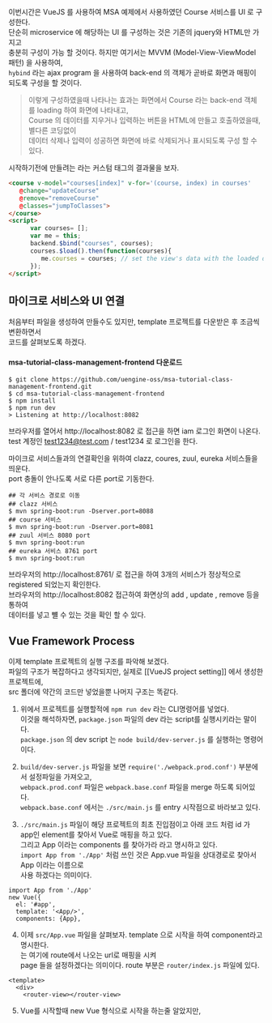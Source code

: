 이번시간은 VueJS 를 사용하여 MSA 예제에서 사용하였던 Course 서비스를 UI 로 구성한다.  
단순히 microservice 에 해당하는 UI 를 구성하는 것은 기존의 jquery와 HTML만 가지고  
충분히 구성이 가능 할 것이다. 하지만 여기서는 MVVM (Model-View-ViewModel 패턴) 을 사용하여,  
`hybind` 라는 ajax program 을 사용하여 back-end 의 객체가 곧바로 화면과 매핑이 되도록 구성을 할 것이다.  

> 이렇게 구성하였을때 나타나는 효과는 화면에서 Course 라는 back-end 객체를 loading 하여 화면에 나타내고,  
> Course 의 데이터를 지우거나 입력하는 버튼을 HTML에 만들고 호출하였을때, 별다른 코딩없이  
> 데이터 삭제나 입력이 성공하면 화면에 바로 삭제되거나 표시되도록 구성 할 수있다.  

시작하기전에 만들려는 <course> 라는 커스텀 태그의 결과물을 보자.  
```html
<course v-model="courses[index]" v-for='(course, index) in courses' 
   @change="updateCourse" 
   @remove="removeCourse" 
   @classes="jumpToClasses">
</course>
<script>
      var courses= [];
      var me = this;
      backend.$bind("courses", courses);
      courses.$load().then(function(courses){
         me.courses = courses; // set the view's data with the loaded data obtained from backend.
      });
</script>
```

마이크로 서비스와 UI 연결
------
처음부터 파일을 생성하여 만들수도 있지만, template 프로젝트를 다운받은 후 조금씩 변환하면서  
코드를 살펴보도록 하겠다.  

#### msa-tutorial-class-management-frontend 다운로드
```
$ git clone https://github.com/uengine-oss/msa-tutorial-class-management-frontend.git
$ cd msa-tutorial-class-management-frontend
$ npm install
$ npm run dev
> Listening at http://localhost:8082
```

브라우저를 열어서 http://localhost:8082 로 접근을 하면 iam 로그인 화면이 나온다.  
test 계정인 test1234@test.com / test1234 로 로그인을 한다.  

마이크로 서비스들과의 연결확인을 위하여 clazz, coures, zuul, eureka 서비스들을 띄운다.  
port 충돌이 안나도록 서로 다른 port로 기동한다.  
```
## 각 서비스 경로로 이동 
## clazz 서비스
$ mvn spring-boot:run -Dserver.port=8088 
## course 서비스
$ mvn spring-boot:run -Dserver.port=8081 
## zuul 서비스 8080 port
$ mvn spring-boot:run 
## eureka 서비스 8761 port
$ mvn spring-boot:run 
```

브라우저의 http://localhost:8761/ 로 접근을 하여 3개의 서비스가 정상적으로 registered 되었는지 확인한다.  
브라우저의 http://localhost:8082 접근하여 화면상의 add , update , remove 등을 통하여  
데이터를 넣고 뺼 수 있는 것을 확인 할 수 있다.  

Vue Framework Process
------
이제 template 프로젝트의 실행 구조를 파악해 보겠다.  
파일의 구조가 복잡하다고 생각되지만, 실제로 [[VueJS project setting]] 에서 생성한 프로젝트에,  
src 폴더에 약간의 코드만 넣었을뿐 나머지 구조는 똑같다.  

1. 위에서 프로젝트를 실행할적에 `npm run dev` 라는 CLI명령어를 넣었다.  
이것을 해석하자면, `package.json` 파일의 dev 라는 script를 실행시키라는 말이다.  
`package.json` 의 dev script 는 `node build/dev-server.js` 를 실행하는 명령어 이다.     

2. `build/dev-server.js` 파일을 보면 `require('./webpack.prod.conf')` 부분에서 설정파일을 가져오고,  
`webpack.prod.conf` 파일은 `webpack.base.conf` 파일을 merge 하도록 되어있다.  
`webpack.base.conf` 에서는 `./src/main.js` 를 entry 시작점으로 바라보고 있다.  

3. `./src/main.js` 파일이 해당 프로젝트의 최초 진입점이고 아래 코드 처럼
id 가 app인 element를 찾아서 Vue로 매핑을 하고 있다.  
그리고 App 이라는 components 를 찾아가라 라고 명시하고 있다.  
`import App from './App'` 처럼 쓰인 것은 App.vue 파일을 상대경로로 찾아서 App 이라는 이름으로  
사용 하겠다는 의미이다.  
```
import App from './App'
new Vue({
  el: '#app',
  template: '<App/>',
  components: {App},
```

4. 이제 `src/App.vue` 파일을 살펴보자.  template 으로 시작을 하여 component라고 명시한다.  
<router-view></router-view> 는 여기에 route에서 나오는 url로 매핑을 시켜  
page 들을 설정하겠다는 의미이다. route 부분은 `router/index.js` 파일에 있다.  
```
<template>
  <div>
    <router-view></router-view>
```

5. Vue를 시작할때 new Vue 형식으로 시작을 하는줄 알았지만, <script> 코드 안쪽에    
`export default` 라고 설정 부분이 있다.  
이는 default module을 생성하여 node 에 export 를 하는 것이다.  
이렇게 하였을때 해당 파일명으로 `import App from './App'` 이 사용이 가능하여 진다.  
만약 default 가 아니고 named 로 설정을 하게 된다면, 아래와 같이 사용가능하다.  
```
//------ lib.js ------
export function diag(x, y)'
//------ main.js ------
import { diag } from 'lib';
console.log(diag(4, 3));
// or
import * as lib from 'lib';
console.log(lib.diag(4, 3));
```

parent and child component 통신방법
------
이제 이번시간의 주제인 course 마이크로 서비스와 UI를 연결해 보자.  
#### src/router/index.js
```javascript
export default new Router({
  //mode: 'history',
  routes: [
    {
         children: [
             {
          path: 'courses',
          name: 'courses',
          component: CourseManagement,
          beforeEnter: RouterGuard.requireUser,
          meta: {
            breadcrumb: 'Courses'
          }
        },
````
#### src/components/CourseManagement.vue
```html
<course v-model="courses[index]" v-for='(course, index) in courses' @change="updateCourse" @remove="removeCourse" @classes="jumpToClasses"></course>

<script>
  export default {
    props: {},
    data() {},
    created() {
      var me = this;
      $.ajax(
        {
          url: 'http://localhost:8080/courses',
          success: function(result){
            me.courses = result._embedded.courses;
          }
        }
      )
    },
    watch: {},
    methods: {
        updateCourse(course){
            // do something
        }
    }
  }
</script>
``` 

1. 우선 index.js 에서 route를 설정하고 있다.  
/courses 라는 path 로 화면이 호출되었을시 CourseManagement.vue 컴포넌트를 호출하고,  
화면에 들어가기 전에 RouterGuard 에서 user 체크를 하라는 의미이다.  
meta 정보에 breadcrumb 이라는 네비게이션 컴포넌트에 Courses 라는 명칭을 넣어주었다.  

2. CourseManagement.vue 에서는 <course> 커스텀 컴포넌트 태그를 사용하였다.  
커스텀 컴포넌트를 만드는 방법은 아래와 같이 두가지 방법이 있지만,  
여기 예제에서는 export default 를 사용하여 Course.vue 파일을 바로 컴포넌트로 등록하였다.  
```javascript
// 1번 방법
// Vue 인스턴스 생성
new Vue({
  el: '#some-element',
  // 옵션
})
// 컴포넌트 등록
Vue.component('my-component', {
  // 옵션
})

// 2번방법
// my-component.vue 파일
<template>
   <!-- html code -->
</template>
<script>
  export default {
      // 옵션
  }
</script>
```

3. props , data() , created() , watch 등 항목은 매우 중요한 컴포넌트의 옵션들이다.  
자세한 설명은 [vue kr guide](https://kr.vuejs.org/v2/guide/components.html) 를 꼭 보시길 바란다.  
예제코드에서는 jquery 방식으로 $.ajax( 와 `url: 'http://localhost:8080/courses'` 를 사용하였는데,  
이는 매우 안좋은 코드이다. 안좋은 방법을 먼저 보여주고, 다음시간에 이것을 hybind 로 변경하는 법을 보겠다.  
특히나 url 에 직적접으로 ip 와 port를 매핑시키면 안된다.  
properties 파일로 url을 관리하는 방법도 좋은 방법이지만, hybind 를 사용하면 객체를 바로 매핑시킬수 있다.  


